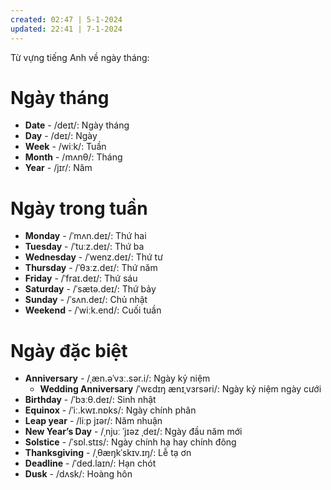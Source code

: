 ```yaml
---
created: 02:47 | 5-1-2024
updated: 22:41 | 7-1-2024
---
```

Từ vựng tiếng Anh về ngày tháng:
# Ngày tháng
- **Date** - /deɪt/: Ngày tháng
- **Day** - /deɪ/: Ngày
- **Week** - /wiːk/: Tuần
- **Month** - /mʌnθ/: Tháng
- **Year** - /jɪr/: Năm
# Ngày trong tuần
- **Monday** - /ˈmʌn.deɪ/: Thứ hai
- **Tuesday** - /ˈtuːz.deɪ/: Thứ ba
- **Wednesday** - /ˈwenz.deɪ/: Thứ tư
- **Thursday** - /ˈθɜːz.deɪ/: Thứ năm
- **Friday** - /ˈfraɪ.deɪ/: Thứ sáu
- **Saturday** - /ˈsætə.deɪ/: Thứ bảy
- **Sunday** - /ˈsʌn.deɪ/: Chủ nhật
- **Weekend** - /ˈwiːk.end/: Cuối tuần
# Ngày đặc biệt
- **Anniversary** - /ˌæn.əˈvɜː.sər.i/: Ngày kỷ niệm
	- **Wedding Anniversary** /ˈwɛdɪŋ ænɪˌvɜrsəri/: Ngày kỷ niệm ngày cưới
- **Birthday** - /ˈbɜːθ.deɪ/: Sinh nhật
- **Equinox** - /ˈiː.kwɪ.nɒks/: Ngày chính phân
- **Leap year** - /liːp jɪər/: Năm nhuận
- **New Year’s Day** - /ˌnjuː ˈjɪəz ˌdeɪ/: Ngày đầu năm mới
- **Solstice** - /ˈsɒl.stɪs/: Ngày chính hạ hay chính đông
- **Thanksgiving** - /ˌθæŋkˈskɪv.ɪŋ/: Lễ tạ ơn
- **Deadline** - /ˈded.laɪn/: Hạn chót
- **Dusk** - /dʌsk/: Hoàng hôn